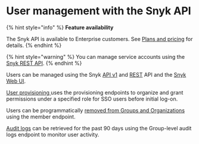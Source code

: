 # User management with the Snyk API

{% hint style="info" %}
**Feature availability**

The Snyk API is available to Enterprise customers. See [Plans and pricing](https://snyk.io/plans/) for details.
{% endhint %}

{% hint style="warning" %}
You can manage service accounts using the [Snyk REST API](https://apidocs.snyk.io/?version=2024-01-04#tag--ServiceAccounts).
{% endhint %}

Users can be managed using the Snyk [API v1](https://snyk.docs.apiary.io) and [REST](https://apidocs.snyk.io/?version=2024-01-04#overview) API and the [Snyk Web UI](../manage-permissions-and-roles/manage-user-roles.md).

[User provisioning ](provision-users-to-orgs-using-the-snyk-api-v1.md)uses the provisioning endpoints to organize and grant permissions under a specified role for SSO users before initial log-on.

Users can be programmatically [removed from Groups and Organizations](remove-members-from-groups-and-orgs-using-the-snyk-rest-and-v1-api.md) using the member endpoint.

[Audit logs](retrieve-audit-logs-of-user-initiated-activity-by-api-for-an-org-or-group.md) can be retrieved for the past 90 days using the Group-level audit logs endpoint to monitor user activity.
